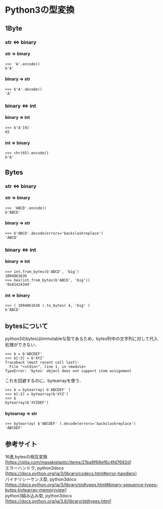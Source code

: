 # Python3の型変換

## 1Byte
### str ⇔ binary
#### str ⇒ binary
```
>>> 'A'.encode()
b'A'
```
#### binary ⇒ str
```
>>> b'A'.decode()
'A'
```

### binary ⇔ int
#### binary ⇒ int
```
>>> b'A'[0]
65
```
#### int => binary
```
>>> chr(65).encode()
b'A'
```


## Bytes
### str ⇔ binary
#### str ⇒ binary
```
>>> 'ABCD'.encode()
b'ABCD'
```
#### binary ⇒ str
```
>>> b'ABCD'.decode(errors='backslashreplace')
'ABCD'
```

### binary ⇔ int
#### binary ⇒ int
```
>>> int.from_bytes(b'ABCD', 'big')
1094861636
>>> hex(int.from_bytes(b'ABCD', 'big'))
'0x41424344'
```
#### int ⇒ binary
```
>>> ( 1094861636 ).to_bytes( 4, 'big' )
b'ABCD'
```

## bytesについて
python3のbytesはimmutableな型であるため，bytes列中の文字列に対して代入処理ができない．  
```
>>> b = b'ABCDEF' 
>>> b[:3] = b'XYZ'
Traceback (most recent call last):
  File "<stdin>", line 1, in <module>
TypeError: 'bytes' object does not support item assignment
```

これを回避するのに，bytearrayを使う．  
```
>>> b = bytearray( b'ABCDEF' )
>>> b[:3] = bytearray(b'XYZ')
>>> b
bytearray(b'XYZDEF')
```

#### bytearray ⇒ str
```
>>> bytearray( b'ABCDEF' ).decode(errors='backslashreplace')
'ABCDEF'
```

## 参考サイト
16進,bytesの相互変換 [https://qiita.com/masakielastic/items/21ba9f68ef6c4fd7692d]  
エラーハンドラ, python3docs [https://docs.python.org/ja/3/library/codecs.html#error-handlers]  
バイナリシーケンス型, python3docs [https://docs.python.org/ja/3/library/stdtypes.html#binary-sequence-types-bytes-bytearray-memoryview]  
python3組み込み型, python3docs [https://docs.python.org/ja/3.6/library/stdtypes.html]
